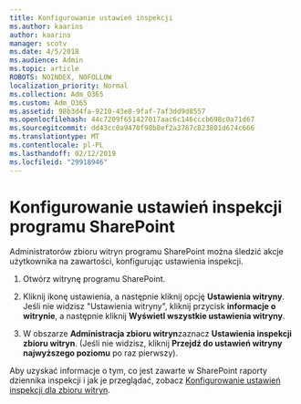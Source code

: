 ```yaml
---
title: Konfigurowanie ustawień inspekcji
ms.author: kaarins
author: kaarins
manager: scotv
ms.date: 4/5/2018
ms.audience: Admin
ms.topic: article
ROBOTS: NOINDEX, NOFOLLOW
localization_priority: Normal
ms.collection: Adm_O365
ms.custom: Adm_O365
ms.assetid: 98b3d4fa-9210-43e8-9faf-7af3dd9d8557
ms.openlocfilehash: 44c7209f651427017aac6c146cccb698c0a71d67
ms.sourcegitcommit: dd43cc0a9470f98b8ef2a3787c823801d674c666
ms.translationtype: MT
ms.contentlocale: pl-PL
ms.lasthandoff: 02/12/2019
ms.locfileid: "29918946"
---
```

# <a name="configure-sharepoint-audit-settings"></a>Konfigurowanie ustawień inspekcji programu SharePoint

Administratorów zbioru witryn programu SharePoint można śledzić akcje użytkownika na zawartości, konfigurując ustawienia inspekcji.
  
1. Otwórz witrynę programu SharePoint.
    
2. Kliknij ikonę ustawienia, a następnie kliknij opcję **Ustawienia witryny**. Jeśli nie widzisz "Ustawienia witryny", kliknij przycisk **informacje o witrynie**, a następnie kliknij **Wyświetl wszystkie ustawienia witryny**.
    
3. W obszarze **Administracja zbioru witryn**zaznacz **Ustawienia inspekcji zbioru witryn**. (Jeśli nie widzisz, kliknij **Przejdź do ustawień witryny najwyższego poziomu** po raz pierwszy). 
    
Aby uzyskać informacje o tym, co jest zawarte w SharePoint raporty dziennika inspekcji i jak je przeglądać, zobacz [Konfigurowanie ustawień inspekcji dla zbioru witryn](https://go.microsoft.com/fwlink/?linkid=404050).
  


